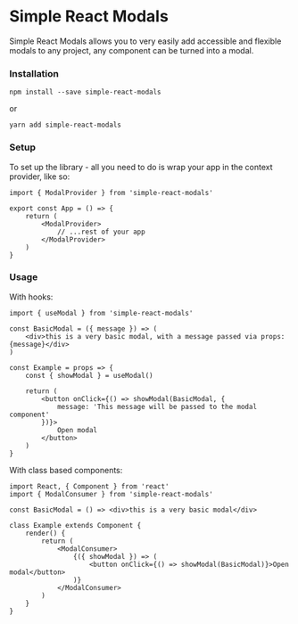 # Simple React Modals

Simple React Modals allows you to very easily add accessible and flexible modals to any project, any component can be turned into a modal.

### Installation

```
npm install --save simple-react-modals
```

or

```
yarn add simple-react-modals
```

### Setup

To set up the library - all you need to do is wrap your app in the context provider, like so:

```
import { ModalProvider } from 'simple-react-modals'

export const App = () => {
    return (
        <ModalProvider>
            // ...rest of your app
        </ModalProvider>
    )
}
```

### Usage

With hooks:

```
import { useModal } from 'simple-react-modals'

const BasicModal = ({ message }) => (
    <div>this is a very basic modal, with a message passed via props: {message}</div>
)

const Example = props => {
    const { showModal } = useModal()

    return (
        <button onClick={() => showModal(BasicModal, {
            message: 'This message will be passed to the modal component'
        })}>
            Open modal
        </button>
    )
}
```

With class based components:

```
import React, { Component } from 'react'
import { ModalConsumer } from 'simple-react-modals'

const BasicModal = () => <div>this is a very basic modal</div>

class Example extends Component {
    render() {
        return (
            <ModalConsumer>
                {({ showModal }) => (
                    <button onClick={() => showModal(BasicModal)}>Open modal</button>
                )}
            </ModalConsumer>
        )
    }
}
```
